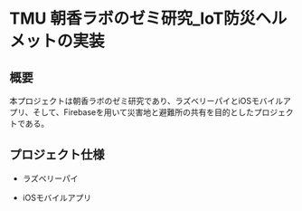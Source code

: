 # TMU 朝香ラボのゼミ研究_IoT防災ヘルメットの実装

## 概要

本プロジェクトは朝香ラボのゼミ研究であり、ラズベリーパイとiOSモバイルアプリ、そして、Firebaseを用いて災害地と避難所の共有を目的としたプロジェクトである。

## プロジェクト仕様
- ラズベリーパイ

- iOSモバイルアプリ
